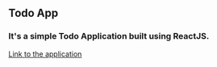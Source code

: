 ## Todo App

### It's a simple Todo Application built using ReactJS.

[Link to the application](http://namantodos.netlify.app)
